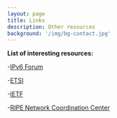 ```yaml
---
layout: page
title: Links
description: Other resources
background: '/img/bg-contact.jpg'
---
```


<b>List of interesting resources:</b>

-[IPv6 Forum](https://www.ipv6forum.com/)

-[ETSI](https://www.etsi.org/)

-[IETF](https://www.ietf.org/)

-[RIPE Network Coordination Center](https://www.ripe.net/)